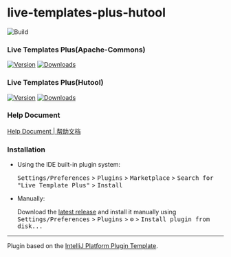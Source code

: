 # live-templates-plus-hutool

![Build](https://github.com/HollisLi/live-templates-plus-hutool/workflows/Build/badge.svg)
### Live Templates Plus(Apache-Commons)
[![Version](https://img.shields.io/jetbrains/plugin/v/24803-live-templates-plus-apache-commons-.svg)](https://plugins.jetbrains.com/plugin/24803-live-templates-plus-apache-commons-)
[![Downloads](https://img.shields.io/jetbrains/plugin/d/24803-live-templates-plus-apache-commons-.svg)](https://plugins.jetbrains.com/plugin/24803-live-templates-plus-apache-commons-)
### Live Templates Plus(Hutool)
[![Version](https://img.shields.io/jetbrains/plugin/v/24784-live-templates-plus-hutool-.svg)](https://plugins.jetbrains.com/plugin/24784-live-templates-plus-hutool-)
[![Downloads](https://img.shields.io/jetbrains/plugin/d/24784-live-templates-plus-hutool-.svg)](https://plugins.jetbrains.com/plugin/24784-live-templates-plus-hutool-)

### Help Document
[Help Document | 帮助文档](https://www.wolai.com/haozhe/oMDRF7Rn6j4kVpgt8H8N9j)

### Installation

- Using the IDE built-in plugin system:
  
  <kbd>Settings/Preferences</kbd> > <kbd>Plugins</kbd> > <kbd>Marketplace</kbd> > <kbd>Search for "Live Template Plus"</kbd> >
  <kbd>Install</kbd>
  
- Manually:

  Download the [latest release](https://github.com/HollisLi/live-templates-plus-hutool/releases/latest) and install it manually using
  <kbd>Settings/Preferences</kbd> > <kbd>Plugins</kbd> > <kbd>⚙️</kbd> > <kbd>Install plugin from disk...</kbd>


---
Plugin based on the [IntelliJ Platform Plugin Template][template].

[template]: https://github.com/JetBrains/intellij-platform-plugin-template
[docs:plugin-description]: https://plugins.jetbrains.com/docs/intellij/plugin-user-experience.html#plugin-description-and-presentation
